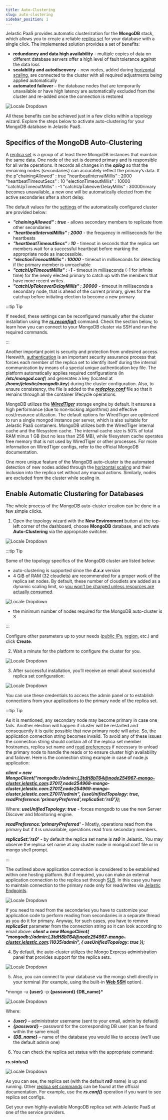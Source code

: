 ```yaml
---
title: Auto-Clustering
slug: auto-clustering
sidebar_position: 1
---
```


<!-- ## MongoDB Replica Set Auto-Сlustering for High Availability and Performance -->

Jelastic PaaS provides automatic clusterization for the **MongoDB** stack, which allows you to create a reliable [replica set](https://www.mongodb.com/docs/manual/replication/) for your database with a single click. The implemented solution provides a set of benefits:

- **redundancy and data high availability** - multiple copies of data on different database servers offer a high level of fault tolerance against the data loss
- **scalability and autodiscovery** – new nodes, added during [horizontal scaling](/application-setting/scaling-and-clustering/horizontal-scaling#horizontal-scaling-inside-the-cloud-multi-node), are connected to the cluster with all required adjustments being applied automatically
- **automated failover** – the database nodes that are temporarily unavailable or have high latency are automatically excluded from the cluster and re-added once the connection is restored

<div style={{
    display:'flex',
    justifyContent: 'center',
    margin: '0 0 1rem 0'
}}>

![Locale Dropdown](./img/Auto-Clustering/mongodb-replication.png)

</div>

All these benefits can be achieved just in a few clicks within a topology wizard. Explore the steps below to activate auto-clustering for your MongoDB database in Jelastic PaaS.

## Specifics of the MongoDB Auto-Clustering

A [replica set](https://www.mongodb.com/docs/manual/replication/) is a group of at least three MongoDB instances that maintain the same data. One node of the set is deemed primary and is responsible for all write operations. It records all changes in the **_oplog_** so that the remaining nodes (secondaries) can accurately reflect the primary’s data. If the p"chainingAllowed" : true
"heartbeatIntervalMillis" : 2000
"heartbeatTimeoutSecs" : 10
"electionTimeoutMillis" : 10000
"catchUpTimeoutMillis" : -1
"catchUpTakeoverDelayMillis" : 30000rimary becomes unavailable, a new one will be automatically elected from the active secondaries after a short delay.

The default values for the [settings](https://www.mongodb.com/docs/manual/reference/replica-configuration/#settings) of the automatically configured cluster are provided below:

- **_"chainingAllowed" : true_** - allows secondary members to replicate from other secondaries
- **_"heartbeatIntervalMillis" : 2000_** - the frequency in milliseconds for the heartbeats
- **_"heartbeatTimeoutSecs" : 10_** - timeout in seconds that the replica set members wait for a successful heartbeat before marking the appropriate node as inaccessible.
- **_"electionTimeoutMillis" : 10000_** - timeout in milliseconds for detecting if the primary member is unreachable
- **_"catchUpTimeoutMillis" : -1_** - timeout in milliseconds (-1 for infinite time) for the newly elected primary to catch up with the members that have more recent writes
- **_"catchUpTakeoverDelayMillis" : 30000_** - timeout in milliseconds a secondary node, that is ahead of the current primary, gives for the catchup before initiating election to become a new primary

:::tip Tip

If needed, these settings can be reconfigured manually after the cluster installation using the **_[rs.reconfig()](https://docs.mongodb.com/manual/reference/method/rs.reconfig/#rs.reconfig)_** command. Check the section below, to learn how you can connect to your MongoDB cluster via SSH and run the required commands.

:::

Another important point is security and protection from undesired access. Herewith, [authentication](hhttps://www.mongodb.com/docs/manual/core/security-internal-authentication/) is an important security assurance process that forces each member of the replica set to identify itself during the internal communication by means of a special unique authentication key file. The platform automatically applies required configurations (in **_/etc/mongod.conf_**) and generates a key (located at **_/home/jelastic/mongodb.key_**) during the cluster configuration. Also, to ensure consistency, the file is added to the **_[redeploy.conf](/category/container-deployment)_** file so that it remains through all the container lifecycle operations.

MongoDB utilizes the **_[WiredTiger](https://www.mongodb.com/docs/manual/core/wiredtiger/)_** storage engine by default. It ensures a high performance (due to non-locking algorithms) and effective cost/resource utilization. The default options for WiredTiger are optimized to run a single mongod instance per server, which is also suitable for Jelastic PaaS containers. MongoDB utilizes both the WiredTiger internal cache and the filesystem cache. The internal cache size is 50% of total RAM minus 1 GB (but no less than 256 MB), while filesystem cache operates free memory that is not used by WiredTiger or other processes. For more information on WiredTiger configs, refer to the official MongoDB documentation.

One more unique feature of the MongoDB auto-cluster is the automated detection of new nodes added through the [horizontal scaling](/application-setting/scaling-and-clustering/horizontal-scaling#horizontal-scaling-inside-the-cloud-multi-node) and their inclusion into the replica set without any manual actions. Similarly, nodes are excluded from the cluster while scaling in.

## Enable Automatic Clustering for Databases

The whole process of the MongoDB auto-cluster creation can be done in a few simple clicks.

1. Open the topology wizard with the **New Environment** button at the top-left corner of the dashboard, choose **MongoDB** database, and activate **Auto-Clustering** via the appropriate switcher.

<div style={{
    display:'flex',
    justifyContent: 'center',
    margin: '0 0 1rem 0'
}}>

![Locale Dropdown](./img/Auto-Clustering/enable-mongodb-auto-clustering.png)

</div>

:::tip Tip

Some of the topology specifics of the MongoDB cluster are listed below:

- auto-clustering is supported since the **_4.x.x_** version
- 4 GiB of RAM (32 cloudlets) are recommended for a proper work of the replica set nodes. By default, these number of cloudlets are added as a dynamic scaling limit, so [you won’t be charged unless resources are actually consumed](/application-setting/scaling-and-clustering/automatic-vertical-scaling#automatic-vertical-scaling).

<div style={{
    display:'flex',
    justifyContent: 'center',
    margin: '0 0 1rem 0'
}}>

![Locale Dropdown](./img/Auto-Clustering/mongodb-auto-clustering-resources-1.png)

</div>

- the minimum number of nodes required for the MongoDB auto-cluster is 3

:::

Configure other parameters up to your needs ([public IPs](/application-setting/external-access-to-applications/public-ip#public-ip), [region](/environment-management/environment-regions/choosing-a-region#environment-regions), etc.) and click **Create**.

2. Wait a minute for the platform to configure the cluster for you.

<div style={{
    display:'flex',
    justifyContent: 'center',
    margin: '0 0 1rem 0'
}}>

![Locale Dropdown](./img/Auto-Clustering/mongodb-cluster.png)

</div>

3. After successful installation, you’ll receive an email about successful replica set configuration:

<div style={{
    display:'flex',
    justifyContent: 'center',
    margin: '0 0 1rem 0'
}}>

![Locale Dropdown](./img/Auto-Clustering/mongodb-auto-clustering-email.png)

</div>

You can use these credentials to access the admin panel or to establish connections from your applications to the primary node of the replica set.

:::tip Tip

As it is mentioned, any secondary node may become primary in case one fails. Another election will happen if cluster will be restarted and consequently it is quite possible that new primary node will arise. So, the application connection string becomes invalid. To avoid any of these issues the connection string should contain all of the replica set member hostnames, replica set name and [read preferences](https://www.mongodb.com/docs/manual/core/read-preference/) if necessary to unload the primary node to handle the reads or to ensure cluster high availability and failover.
Here is the connection string example in case of node.js application:

**_client = new MongoClient("mongodb://admin:L3tdH8bT64@node254967-mongo-cluster.jelastic.com:27017,node254968-mongo-cluster.jelastic.com:27017,node254969-mongo-cluster.jelastic.com:27017/admin", {useUnifiedTopology: true, readPreference:'primaryPreferred',replicaSet:'rs0'});_**

Where:
**_useUnifiedTopology: true_** - forces mongodb to use the new Server Discover and Monitoring engine.

**_readPreference:'primaryPreferred'_** - Mostly, operations read from the primary but if it is unavailable, operations read from secondary members.

**_replicaSet:'rs0'_** - by default the replica set name is **_rs0_** in Jelastic. You may observe the replica set name at any cluster node in mongod.conf file or in mongo shell prompt.

:::

The outlined above application connection is considered to be established within one hosting platform. But if required, you can make an external application connection to the replica set through [SLB](/application-setting/external-access-to-applications/shared-load-balancer#shared-load-balancer). In this case you have to maintain connection to the primary node only for read/writes via [Jelastic Endpoints](/application-setting/external-access-to-applications/endpoints#endpoints-a-direct-connection-to-the-cloud).

<div style={{
    display:'flex',
    justifyContent: 'center',
    margin: '0 0 1rem 0'
}}>

![Locale Dropdown](./img/Auto-Clustering/enable-mongodb-auto-clustering.png)

</div>

If you need to read from the secondaries you have to customize your application code to perform reading from secondaries in a separate thread as you do it for primary. Anyway, for such cases, you have to remove **_replicaSet_** parameter from the connection string so it can look according to email above:
**_client = new MongoClient( "mongodb://admin:L3tdH8bT64@node254967-mongo-cluster.jelastic.com:11035/admin", { useUnifiedTopology: true });_**

4. By default, the auto-cluster utilizes the [Mongo Express](https://github.com/mongo-express/mongo-express) administration panel that provides support for the replica sets.

<div style={{
    display:'flex',
    justifyContent: 'center',
    margin: '0 0 1rem 0'
}}>

![Locale Dropdown](./img/Auto-Clustering/mongodb-admin-panel.png)

</div>

5. Also, you can connect to your database via the mongo shell directly in your terminal (for example, using the built-in **[Web SSH](/deployment-tools/ssh/ssh-access/web-ssh#ssh-access-via-web-browser)** option).

\*mongo -u **{user}** -p **{password} {DB_name}\***

<div style={{
    display:'flex',
    justifyContent: 'center',
    margin: '0 0 1rem 0'
}}>

![Locale Dropdown](./img/Auto-Clustering/mongodb-cluster-ssh-access.png)

</div>

Where:

- **_{user}_** – administrator username (sent to your email, admin by default)
- **_{password}_** – password for the corresponding DB user (can be found within the same email)
- **_{DB_name}_** – name of the database you would like to access (we’ll use the default admin one)

6. You can check the replica set status with the appropriate command:

**_rs.status()_**

<div style={{
    display:'flex',
    justifyContent: 'center',
    margin: '0 0 1rem 0'
}}>

![Locale Dropdown](./img/Auto-Clustering/mongodb-replica-set-status.png)

</div>

As you can see, the replica set (with the default **_rs0_** name) is up and running. Other [replica set commands](https://www.mongodb.com/docs/manual/reference/method/js-replication/) can be found at the official documentation. For example, use the **_rs.conf()_** operation if you want to see replica set configs.

Get your own highly-available MongoDB replica set with Jelastic PaaS at one of the service providers.
